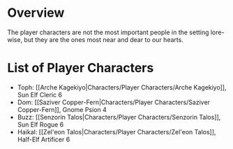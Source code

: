 # Overview
The player characters are not the most important people in the setting lore-wise, but they are the ones most near and dear to our hearts.
# List of Player Characters
- Toph: [[Arche Kagekiyo|Characters/Player Characters/Arche Kagekiyo]], Sun Elf Cleric 6
- Dom: [[Saziver Copper-Fern|Characters/Player Characters/Saziver Copper-Fern]], Gnome Psion 4
- Buzz: [[Senzorin Talos|Characters/Player Characters/Senzorin Talos]], Sun Elf Rogue 6
- Haikal: [[Zel'eon Talos|Characters/Player Characters/Zel'eon Talos]], Half-Elf Artificer 6
